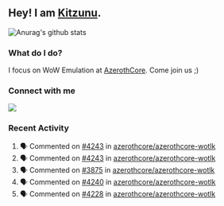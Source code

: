 ## Hey! I am [Kitzunu](https://Github.com/Kitzunu).

![Anurag's github stats](https://github-readme-stats.kitzunu.vercel.app/api?username=Kitzunu&show_icons=true)

### What do I do?

I focus on WoW Emulation at [AzerothCore](https://Github.com/AzerothCore). Come join us ;)

### Connect with me
[![](https://img.shields.io/badge/AzerothCore%20Discord-Connect%20with%20me!-green)](https://discord.com/invite/gkt4y2x)

### Recent Activity

<!--START_SECTION:activity-->
1. 🗣 Commented on [#4243](https://github.com/azerothcore/azerothcore-wotlk/issues/4243) in [azerothcore/azerothcore-wotlk](https://github.com/azerothcore/azerothcore-wotlk)
2. 🗣 Commented on [#4243](https://github.com/azerothcore/azerothcore-wotlk/issues/4243) in [azerothcore/azerothcore-wotlk](https://github.com/azerothcore/azerothcore-wotlk)
3. 🗣 Commented on [#3875](https://github.com/azerothcore/azerothcore-wotlk/issues/3875) in [azerothcore/azerothcore-wotlk](https://github.com/azerothcore/azerothcore-wotlk)
4. 🗣 Commented on [#4240](https://github.com/azerothcore/azerothcore-wotlk/issues/4240) in [azerothcore/azerothcore-wotlk](https://github.com/azerothcore/azerothcore-wotlk)
5. 🗣 Commented on [#4228](https://github.com/azerothcore/azerothcore-wotlk/issues/4228) in [azerothcore/azerothcore-wotlk](https://github.com/azerothcore/azerothcore-wotlk)
<!--END_SECTION:activity-->
